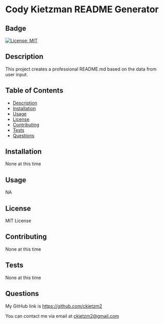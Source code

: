 # Cody Kietzman README Generator
  ## Badge
  [![License: MIT](https://img.shields.io/badge/License-MIT-yellow.svg)](https://opensource.org/licenses/MIT)
  ## Description
  This project creates a professional README.md based on the data from user input.
 
  ## Table of Contents
  * [Description](#description)
  * [Installation](#installation)
  * [Usage](#usage)
  * [License](#license)
  * [Contributing](#contributing)
  * [Tests](#tests)
  * [Questions](#questions)
  
  

  ## Installation

  None at this time
  
  
  ## Usage
  
  NA

  ## License
  
  MIT License


  ## Contributing
  
  None at this time


  ## Tests
  
  None at this time


  ## Questions
  
  My GitHub link is https://github.com/ckietzm2

  You can contact me via email at ckietzm2@gmail.com 